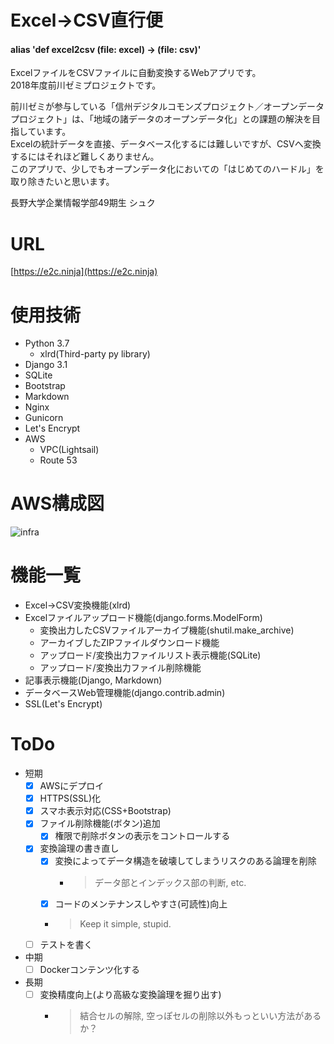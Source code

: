 # Excel->CSV直行便
#### alias 'def excel2csv (file: excel) -> (file: csv)'
ExcelファイルをCSVファイルに自動変換するWebアプリです。<br>
2018年度前川ゼミプロジェクトです。

前川ゼミが参与している「信州デジタルコモンズプロジェクト／オープンデータプロジェクト」は、「地域の諸データのオープンデータ化」との課題の解決を目指しています。<br>
Excelの統計データを直接、データベース化するには難しいですが、CSVへ変換するにはそれほど難しくありません。<br>
このアプリで、少しでもオープンデータ化においての「はじめてのハードル」を取り除きたいと思います。<br>

長野大学企業情報学部49期生 シュク


# URL
[https://e2c.ninja](https://e2c.ninja)

# 使用技術
- Python 3.7
  - xlrd(Third-party py library)
- Django 3.1
- SQLite
- Bootstrap
- Markdown
- Nginx
- Gunicorn
- Let's Encrypt
- AWS
  - VPC(Lightsail)
  - Route 53


# AWS構成図
![infra](https://e2c.ninja/static/infra.png)


# 機能一覧
- Excel->CSV変換機能(xlrd)
- Excelファイルアップロード機能(django.forms.ModelForm)
  - 変換出力したCSVファイルアーカイブ機能(shutil.make_archive)
  - アーカイブしたZIPファイルダウンロード機能
  - アップロード/変換出力ファイルリスト表示機能(SQLite)
  - アップロード/変換出力ファイル削除機能
- 記事表示機能(Django, Markdown)
- データベースWeb管理機能(django.contrib.admin)
- SSL(Let's Encrypt)


# ToDo
- 短期
  - [x] AWSにデプロイ
  - [x] HTTPS(SSL)化
  - [x] スマホ表示対応(CSS+Bootstrap)
  - [x] ファイル削除機能(ボタン)追加
    - [x] 権限で削除ボタンの表示をコントロールする
  - [x] 変換論理の書き直し
    - [x] 変換によってデータ構造を破壊してしまうリスクのある論理を削除
      - > データ部とインデックス部の判断, etc.
    - [x] コードのメンテナンスしやすさ(可読性)向上
    - > Keep it simple, stupid.
  - [ ] テストを書く
- 中期
  - [ ] Dockerコンテンツ化する
- 長期
  - [ ] 変換精度向上(より高級な変換論理を掘り出す)
    - > 結合セルの解除, 空っぽセルの削除以外もっといい方法があるか？
